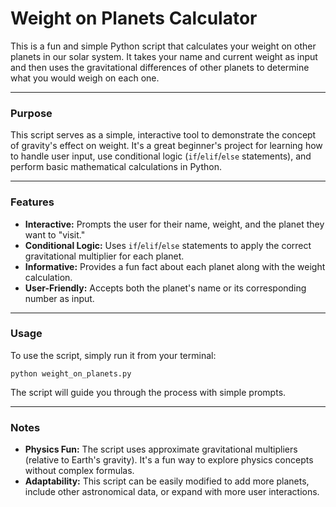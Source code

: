 # Weight on Planets Calculator

This is a fun and simple Python script that calculates your weight on other planets in our solar system. It takes your name and current weight as input and then uses the gravitational differences of other planets to determine what you would weigh on each one.

---

### Purpose

This script serves as a simple, interactive tool to demonstrate the concept of gravity's effect on weight. It's a great beginner's project for learning how to handle user input, use conditional logic (`if`/`elif`/`else` statements), and perform basic mathematical calculations in Python.

---

### Features

* **Interactive:** Prompts the user for their name, weight, and the planet they want to "visit."
* **Conditional Logic:** Uses `if`/`elif`/`else` statements to apply the correct gravitational multiplier for each planet.
* **Informative:** Provides a fun fact about each planet along with the weight calculation.
* **User-Friendly:** Accepts both the planet's name or its corresponding number as input.

---

### Usage

To use the script, simply run it from your terminal:

```
python weight_on_planets.py
```

The script will guide you through the process with simple prompts.

---

### Notes

* **Physics Fun:** The script uses approximate gravitational multipliers (relative to Earth's gravity). It's a fun way to explore physics concepts without complex formulas.
* **Adaptability:** This script can be easily modified to add more planets, include other astronomical data, or expand with more user interactions.

